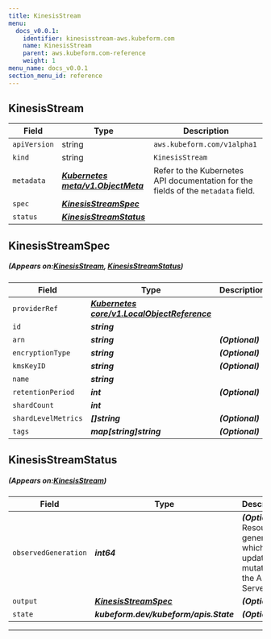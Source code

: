 ```yaml
---
title: KinesisStream
menu:
  docs_v0.0.1:
    identifier: kinesisstream-aws.kubeform.com
    name: KinesisStream
    parent: aws.kubeform.com-reference
    weight: 1
menu_name: docs_v0.0.1
section_menu_id: reference
---
```


## KinesisStream
| Field | Type | Description |
| ------ | ----- | ----------- |
| `apiVersion` | string | `aws.kubeform.com/v1alpha1` |
|    `kind` | string | `KinesisStream` |
| `metadata` | ***[Kubernetes meta/v1.ObjectMeta](https://kubernetes.io/docs/reference/generated/kubernetes-api/v1.13/#objectmeta-v1-meta)***|Refer to the Kubernetes API documentation for the fields of the `metadata` field.|
| `spec` | ***[KinesisStreamSpec](#KinesisStreamSpec)***||
| `status` | ***[KinesisStreamStatus](#KinesisStreamStatus)***||
## KinesisStreamSpec
##### (Appears on:[KinesisStream](#KinesisStream), [KinesisStreamStatus](#KinesisStreamStatus))
| Field | Type | Description |
| ------ | ----- | ----------- |
| `providerRef` | ***[Kubernetes core/v1.LocalObjectReference](https://kubernetes.io/docs/reference/generated/kubernetes-api/v1.13/#localobjectreference-v1-core)***||
| `id` | ***string***||
| `arn` | ***string***| ***(Optional)*** |
| `encryptionType` | ***string***| ***(Optional)*** |
| `kmsKeyID` | ***string***| ***(Optional)*** |
| `name` | ***string***||
| `retentionPeriod` | ***int***| ***(Optional)*** |
| `shardCount` | ***int***||
| `shardLevelMetrics` | ***[]string***| ***(Optional)*** |
| `tags` | ***map[string]string***| ***(Optional)*** |
## KinesisStreamStatus
##### (Appears on:[KinesisStream](#KinesisStream))
| Field | Type | Description |
| ------ | ----- | ----------- |
| `observedGeneration` | ***int64***| ***(Optional)*** Resource generation, which is updated on mutation by the API Server.|
| `output` | ***[KinesisStreamSpec](#KinesisStreamSpec)***| ***(Optional)*** |
| `state` | ***kubeform.dev/kubeform/apis.State***| ***(Optional)*** |
---
